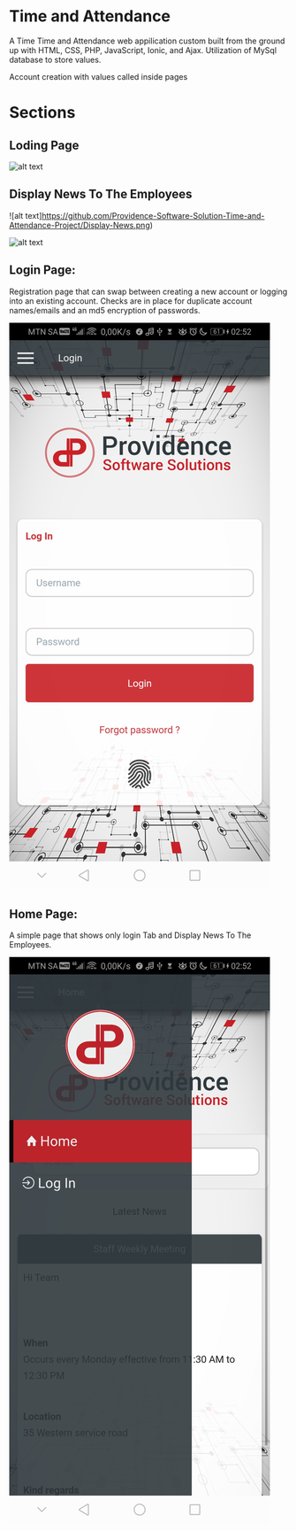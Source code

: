 # Time and Attendance 

A Time Time and Attendance web appilication custom built from the ground up with HTML, CSS, PHP, JavaScript, Ionic, and Ajax. Utilization of MySql database to store values.

Account creation with values called inside pages

# Sections

## Loding Page 

![alt text](https://github.com/Providence-Software-Solution-Time-and-Attendance-Project/loading-Page.jpg)


## Display News To The Employees

![alt text]https://github.com/Providence-Software-Solution-Time-and-Attendance-Project/Display-News.png)

![alt text](https://github.com/Providence-Software-Solution-Time-and-Attendance-Project/Display-News2.png)


## Login Page:
Registration page that can swap between creating a new account or logging into an existing account. Checks are in place for duplicate account names/emails and an md5 encryption of passwords.

![alt text](https://github.com/moloi/Providence-Software-Solution-Time-and-Attendance-Project-/blob/master/Shortscreen/Login-Page.jpg)


## Home Page:
A simple page that shows only login Tab and Display News To The Employees.

![alt text](https://github.com/moloi/Providence-Software-Solution-Time-and-Attendance-Project-/blob/master/Shortscreen/Home-Tab.jpg)



